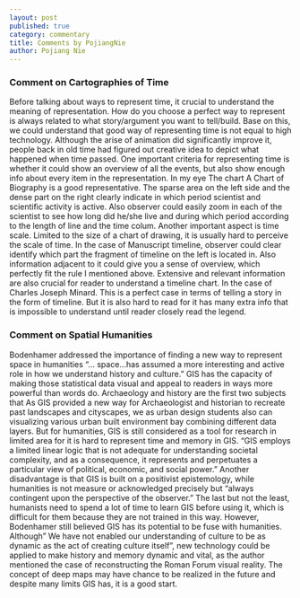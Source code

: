 ```yaml
---
layout: post
published: true
category: commentary
title: Comments by PojiangNie
author: Pojiang Nie
---
```

### Comment on Cartographies of Time
Before talking about ways to represent time, it crucial to understand the meaning of representation. How do you choose a perfect way to represent is always related to what story/argument you want to tell/build. Base on this, we could understand that good way of representing time is not equal to high technology. Although the arise of animation did significantly improve it, people back in old time had figured out creative idea to depict what happened when time passed. 
One important criteria for representing time is whether it could show an overview of all the events, but also show enough info about every item in the representation. In my eye The chart A Chart of Biography is a good representative. The sparse area on the left side and the dense part on the right clearly indicate in which period scientist and scientific activity is active. Also observer could easily zoom in each of the scientist to see how long did he/she live and during which period according to the length of line and the time colum.
Another important aspect is time scale. Limited to the size of a chart of drawing, it is usually hard to perceive the scale of time. In the case of Manuscript timeline, observer could clear identify which part the fragment of timeline on the left is located in. Also information adjacent to it could give you a sense of overview, which perfectly fit the rule I mentioned above.
Extensive and relevant information are also crucial for reader to understand a timeline chart. In the case of Charles Joseph Minard. This is a perfect case in terms of telling a story in the form of timeline. But it is also hard to read for it has many extra info that is impossible to understand until reader closely read the legend.  

### Comment on Spatial Humanities
Bodenhamer addressed the importance of finding a new way to represent space in humanities “… space…has assumed a more interesting and active role in how we understand history and culture.” 
GIS has the capacity of making those statistical data visual and appeal to readers in ways more powerful than words do. Archaeology and history are the first two subjects that 
As GIS provided a new way for Archaeologist and historian to recreate past landscapes and cityscapes, we as urban design students also can visualizing various urban built environment bay combining different data layers.
But for humanities, GIS is still considered as a tool for research in limited area for it is hard to represent time and memory in GIS. “GIS employs a limited linear logic that is not adequate for understanding societal complexity, and as a consequence, it represents and perpetuates a particular view of political, economic, and social power.”  Another disadvantage is that GIS is built on a positivist epistemology, while humanities is not measure or acknowledged precisely but “always contingent upon the perspective of the observer.” The last but not the least, humanists need to spend a lot of time to learn GIS before using it, which is difficult for them because they are not trained in this way.
However, Bodenhamer still believed GIS has its potential to be fuse with humanities. Although” We have not enabled our understanding of culture to be as dynamic as the act of creating culture itself”, new technology could be applied to make history and memory dynamic and vital, as the author mentioned the case of reconstructing the Roman Forum visual reality. The concept of deep maps may have chance to be realized in the future and despite many limits GIS has, it is a good start.

